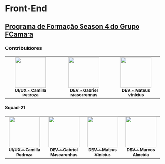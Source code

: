 # Front-End

## [Programa de Formação Season 4 do Grupo FCamara](https://digital.fcamara.com.br/programadeformacao 'Programa de Formação Season 4 do Grupo FCamara')

### Contribuidores

<table>
  <tr>
    <td align="center"><a href="https://www.linkedin.com/in/pedrozacamilla/"><img src="https://i.imgur.com/0bcN0tS.jpg" width="100px;" alt=""/><br /><sub><b>UI/UX - Camilla Pedroza</b></sub></a><br /></td>
    <td align="center"><a href="https://www.linkedin.com/in/gsamascarenhas/"><img src="https://i.imgur.com/cgIPKgm.jpg" width="100px;" alt=""/><br /><sub><b>DEV - Gabriel Mascarenhas</b></sub></a><br /></td>
    <td align="center"><a href="https://www.linkedin.com/in/mateus-vinicius-lima/"><img src="https://i.imgur.com/hLy9YuU.jpg" width="100px;" alt=""/><br /><sub><b>DEV - Mateus Vinícius</b></sub></a><br /></td>
  </tr>
</table>

#### Squad-21

<table>
  <tr>
    <td align="center"><a href="https://www.linkedin.com/in/pedrozacamilla/"><img src="https://i.imgur.com/0bcN0tS.jpg" width="100px;" alt=""/><br /><sub><b>UI/UX - Camilla Pedroza</b></sub></a><br /></td>
    <td align="center"><a href="https://www.linkedin.com/in/gsamascarenhas/"><img src="https://i.imgur.com/cgIPKgm.jpg" width="100px;" alt=""/><br /><sub><b>DEV - Gabriel Mascarenhas</b></sub></a><br /></td>
    <td align="center"><a href="https://www.linkedin.com/in/mateus-vinicius-lima/"><img src="https://i.imgur.com/hLy9YuU.jpg" width="100px;" alt=""/><br /><sub><b>DEV - Mateus Vinícius</b></sub></a><br /></td>
    <td align="center"><a href="https://www.linkedin.com/in/marcosgruah/"><img src="https://i.imgur.com/gVhEknO.jpg" width="100px;" alt=""/><br /><sub><b>DEV - Marcos Almeida</b></sub></a><br /></td>
  </tr>
</table>
